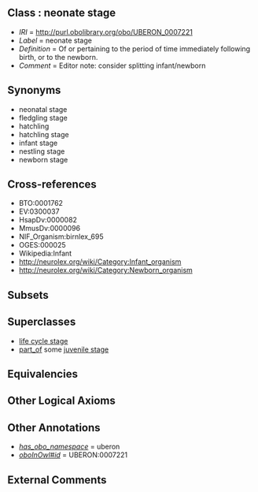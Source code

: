 
## Class : neonate stage

 * *IRI* = http://purl.obolibrary.org/obo/UBERON_0007221
 * *Label* = neonate stage
 * *Definition* = Of or pertaining to the period of time immediately following birth, or to the newborn.
 * *Comment* = Editor note: consider splitting infant/newborn

## Synonyms

 * neonatal stage
 * fledgling stage
 * hatchling
 * hatchling stage
 * infant stage
 * nestling stage
 * newborn stage

## Cross-references

 * BTO:0001762
 * EV:0300037
 * HsapDv:0000082
 * MmusDv:0000096
 * NIF_Organism:birnlex_695
 * OGES:000025
 * Wikipedia:Infant
 * http://neurolex.org/wiki/Category:Infant_organism
 * http://neurolex.org/wiki/Category:Newborn_organism

## Subsets


## Superclasses

 * [life cycle stage](../../UBERON/05/UBERON_0000105.md)
 * [part_of](../../BFO/50/BFO_0000050.md) some [juvenile stage](../../UBERON/12/UBERON_0000112.md)

## Equivalencies


## Other Logical Axioms


## Other Annotations

 * *[has_obo_namespace](../../ce/oboInOwl#hasOBONamespace.md)* = uberon
 * *[oboInOwl#id](../../id/oboInOwl#id.md)* = UBERON:0007221

## External Comments

